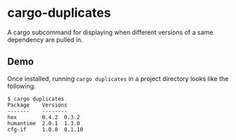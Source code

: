 # cargo-duplicates

A cargo subcommand for displaying when different versions of a same dependency are pulled in.

## Demo

Once installed, running `cargo duplicates` in a project directory looks like the following:

```text
$ cargo duplicates
Package    Versions
-------    --------
hex        0.4.2  0.3.2
humantime  2.0.1  1.3.0
cfg-if     1.0.0  0.1.10
```
